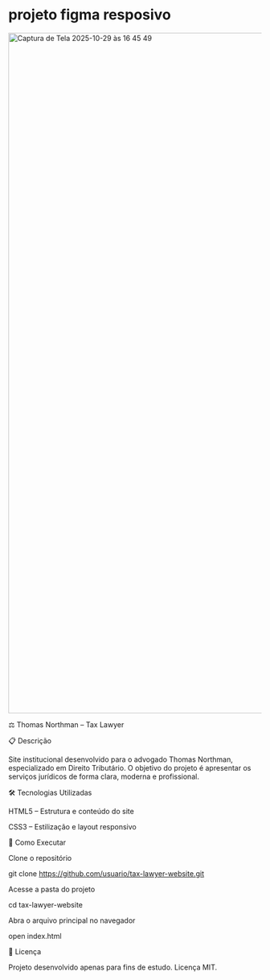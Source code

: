 # projeto figma resposivo

<img width="2560" height="1352" alt="Captura de Tela 2025-10-29 às 16 45 49" src="https://github.com/user-attachments/assets/9c6564b8-4b7d-401f-a0ae-6752f449da0f" />

⚖️ Thomas Northman – Tax Lawyer

📋 Descrição

Site institucional desenvolvido para o advogado Thomas Northman, especializado em Direito Tributário.
O objetivo do projeto é apresentar os serviços jurídicos de forma clara, moderna e profissional.

🛠️ Tecnologias Utilizadas

HTML5 – Estrutura e conteúdo do site

CSS3 – Estilização e layout responsivo

🚀 Como Executar

Clone o repositório

git clone https://github.com/usuario/tax-lawyer-website.git


Acesse a pasta do projeto

cd tax-lawyer-website


Abra o arquivo principal no navegador

open index.html

📄 Licença

Projeto desenvolvido apenas para fins de estudo.
Licença MIT.
